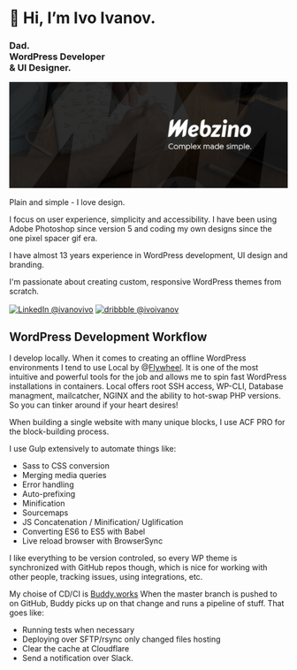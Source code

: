 <h1>👋 Hi, I’m Ivo Ivanov.</h1>
<h3>Dad.<br>WordPress Developer<br>&amp; UI Designer.</h3>

[![webzino](https://raw.githubusercontent.com/ivo-ivanov/stuff/82390cdc72c0c68c9d873aa014aabd5f6b8df8bd/facebook-page-cover.jpg)](https://www.webzino.com)

<p>Plain and simple - I love design.</p>

<p>I focus on user experience, simplicity and accessibility. I have been using Adobe Photoshop since version 5 and coding my own designs since the one pixel spacer gif era.</p>

<p>I have almost 13 years experience in WordPress development, UI design and branding.</p>

<p>I'm passionate about creating custom, responsive WordPress themes from scratch.</p>

<p><a href="https://www.linkedin.com/in/ivanovivo/"><img alt="LinkedIn @ivanovivo" align="center" src="https://img.shields.io/badge/-LinkedIn-blue?style=flat-square" /></a> <a href="https://dribbble.com/ivoivanov"><img alt="dribbble @ivoivanov" align="center" src="https://img.shields.io/badge/-Dribbble-%23ea4c89?style=flat-square" /></a></p>



## WordPress Development Workflow

I develop locally. When it comes to creating an offline WordPress environments I tend to use Local by @<a href="https://github.com/getflywheel">Flywheel</a>. It is one of the most intuitive and powerful tools for the job and allows me to spin fast WordPress installations in containers. Local offers root SSH access, WP-CLI, Database managment, mailcatcher, NGINX and the ability to hot-swap PHP versions. So you can tinker around if your heart desires!

When building a single website with many unique blocks, I use ACF PRO for the block-building process.

I use Gulp extensively to automate things like: 

- Sass to CSS conversion
- Merging media queries
- Error handling
- Auto-prefixing
- Minification
- Sourcemaps
- JS Concatenation / Minification/ Uglification
- Converting ES6 to ES5 with Babel
- Live reload browser with BrowserSync

I like everything to be version controled, so every WP theme is synchronized with GitHub repos though, which is nice for working with other people, tracking issues, using integrations, etc. 

My choise of CD/CI is <a href="https://buddy.works/">Buddy.works</a> When the master branch is pushed to on GitHub, Buddy picks up on that change and runs a pipeline of stuff.
That goes like:

- Running tests when necessary
- Deploying over SFTP/rsync only changed files hosting
- Clear the cache at Cloudflare
- Send a notification over Slack.



<!---
ivo-ivanov/ivo-ivanov is a ✨ special ✨ repository because its `README.md` (this file) appears on your GitHub profile.
You can click the Preview link to take a look at your changes.
--->
